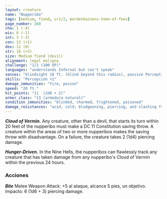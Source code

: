 ```yaml
---
layout: creature
name: "Nupperibo"
tags: [medium, fiend, cr1/2, mordenkainens-tome-of-foes]
page_number: 168
cha: 1 (-4)
wis: 8 (-1)
int: 3 (-3)
con: 13 (+1)
dex: 11 (0)
str: 16 (+3)
size: Medium fiend (devil)
alignment: legal maligna
challenge: "1/2 (100 XP)"
languages: "understands Infernal but can't speak"
senses: "blindsight 10 ft. (blind beyond this radius), passive Perception 11"
skills: "Percepción +1"
damage_immunities: "fire, poison"
speed: "20 ft."
hit_points: "11  (2d8 + 2)"
armor_class: "13 (armadura natural)"
condition_immunities: "blinded, charmed, frightened, poisoned"
damage_resistances: "acid, cold; bludgeoning, piercing, and slashing from nonmagical attacks that aren't silvered"
---
```


***Cloud of Vermin.*** Any creature, other than a devil, that starts its turn within 20 feet of the nupperibo must make a DC 11 Constitution saving throw. A creature within the areas of two or more nupperibos makes the saving throw with disadvantage. On a failure, the creature takes 2 (1d4) piercing damage.

***Hunger-Driven.*** In the Nine Hells, the nupperibos can flawlessly track any creature that has taken damage from any nupperibo's Cloud of Vermin within the previous 24 hours.

### Acciones

***Bite*** Melee Weapon Attack: +5 al ataque, alcance 5 pies, un objetivo. Impacto: 6 (1d6 + 3) piercing damage.